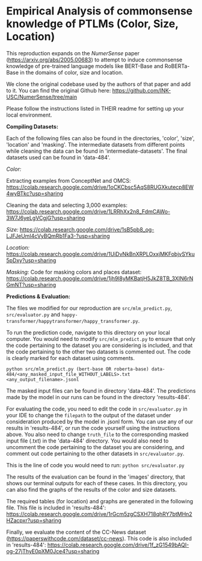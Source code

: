 # Empirical Analysis of commonsense knowledge of PTLMs (Color, Size, Location)

This reproduction expands on the _NumerSense_ paper (https://arxiv.org/abs/2005.00683) to attempt to induce commonsense knowledge of pre-trained language models like BERT-Base and RoBERTa-Base in the domains of color, size and location.

We clone the original codebase used by the authors of that paper and add to it. You can find the original Github here: https://github.com/INK-USC/NumerSense/tree/main

Please follow the instructions listed in THEIR readme for setting up your local environment.

**Compiling Datasets:**

Each of the following files can also be found in the directories, 'color', 'size', 'location' and 'masking'. The intermediate datasets from different points while cleaning the data can be found in 'intermediate-datasets'. The final datasets used can be found in 'data-484'.

_Color:_

Extracting examples from ConceptNet and OMCS: https://colab.research.google.com/drive/1oCKCbsc5AqS8RUGXkutecp8EW4wyBTkc?usp=sharing

Cleaning the data and selecting 3,000 examples: https://colab.research.google.com/drive/1LRRhXx2n8_FdmCAWo-3W7J6yeLgVCgjG?usp=sharing

_Size:_ https://colab.research.google.com/drive/1sB5pb8_og-LJFJeUmI4cVyBQmRb1Fa3-?usp=sharing

_Location:_ https://colab.research.google.com/drive/1UiDvNkBnXRPLOxxjMKFobjvSYku5pDxy?usp=sharing

_Masking:_ 
Code for masking colors and places dataset: https://colab.research.google.com/drive/1jh9l8yMKBatjH5JkZ8TB_3XIN6rNGmNT?usp=sharing

**Predictions & Evaluation:**

The files we modified for our reproduction are ``src/mlm_predict.py``, ``src/evaluator.py`` and ``happy-transformer/happytransformer/happy_transformer.py``.

To run the prediction code, navigate to this directory on your local computer. You would need to modify ``src/mlm_predict.py`` to ensure that only the code pertaining to the dataset you are considering is included, and that the code pertaining to the other two datasets is commented out. The code is clearly marked for each dataset using comments.

``python src/mlm_predict.py (bert-base OR roberta-base) data-484/<any_masked_input_file_WITHOUT_LABELS>.txt <any_output_filename>.jsonl``

The masked input files can be found in directory 'data-484'. The predictions made by the model in our runs can be found in the directory 'results-484'.

For evaluating the code, you need to edit the code in ``src/evaluator.py`` in your IDE to change the ``filepath`` to the output of the dataset under consideration produced by the model in .jsonl form. You can use any of our results in 'results-484', or run the code yourself using the instructions above. You also need to change ``truth_file`` to the corresponding masked input file (.txt) in the 'data-484' directory. You would also need to uncomment the code pertaining to the dataset you are considering, and comment out code pertaining to the other datasets in ``src/evaluator.py``.

This is the line of code you would need to run:
``python src/evaluator.py``

The results of the evaluation can be found in the 'images' directory, that shows our terminal outputs for each of these cases. In this directory, you can also find the graphs of the results of the color and size datasets.

The required tables (for location) and graphs are generated in the following file. This file is included in 'results-484': https://colab.research.google.com/drive/1rGcm5zgCSXH718qhRY7btMHn2HZacpxr?usp=sharing

Finally, we evaluate the content of the CC-News dataset (https://paperswithcode.com/dataset/cc-news). This code is also included in 'results-484': https://colab.research.google.com/drive/1f_zG1549bAQI-og-27jThyE0pXM0Jce4?usp=sharing
